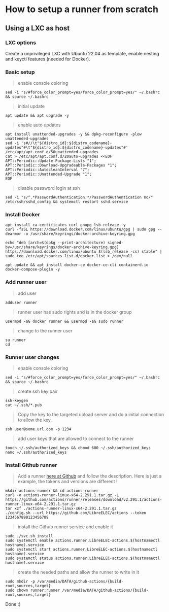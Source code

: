 # How to setup a runner from scratch

## Using a LXC as host

### LXC options

 Create a unprivileged LXC with Ubuntu 22.04 as template, enable nesting and keyctl features (needed for Docker).

### Basic setup

> enable console coloring

```shell
sed -i "s/#force_color_prompt=yes/force_color_prompt=yes/" ~/.bashrc && source ~/.bashrc
```

> initial update

```shell
apt update && apt upgrade -y
```

> enable auto updates

```shell
apt install unattended-upgrades -y && dpkg-reconfigure -plow unattended-upgrades
sed -i 's#//\t"${distro_id}:${distro_codename}-updates"#\t"${distro_id}:${distro_codename}-updates"#' /etc/apt/apt.conf.d/50unattended-upgrades
cat > /etc/apt/apt.conf.d/20auto-upgrades <<EOF
APT::Periodic::Update-Package-Lists "1";
APT::Periodic::Download-Upgradeable-Packages "1";
APT::Periodic::AutocleanInterval "7";
APT::Periodic::Unattended-Upgrade "1";
EOF
```

> disable password login at ssh

```shell
sed -i "s/^.*PasswordAuthentication.*/PasswordAuthentication no/" /etc/ssh/sshd_config && systemctl restart sshd.service
```

### Install Docker

```shell
apt install ca-certificates curl gnupg lsb-release -y
curl -fsSL https://download.docker.com/linux/ubuntu/gpg | sudo gpg --dearmor -o /usr/share/keyrings/docker-archive-keyring.gpg
```

```shell
echo "deb [arch=$(dpkg --print-architecture) signed-by=/usr/share/keyrings/docker-archive-keyring.gpg] https://download.docker.com/linux/ubuntu $(lsb_release -cs) stable" | sudo tee /etc/apt/sources.list.d/docker.list > /dev/null
```

```shell
apt update && apt install docker-ce docker-ce-cli containerd.io docker-compose-plugin -y
```

### Add runner user

> add user

```shell
adduser runner
```

> runner user has sudo rights and is in the docker group

```shell
usermod -aG docker runner && usermod -aG sudo runner
```

> change to the runner user

```shell
su runner
cd
```

### Runner  user changes

> enable console coloring

```shell
sed -i "s/#force_color_prompt=yes/force_color_prompt=yes/" ~/.bashrc && source ~/.bashrc
```

> create ssh key pair

```shell
ssh-keygen
cat ~/.ssh/*.pub
```

> Copy the key to the targeted upload server and do a initial connection to allow the key.

```shell
ssh user@some.url.com -p 1234
```

> add user keys that are allowed to connect to the runner

```shell
touch ~/.ssh/authorized_keys && chmod 600 ~/.ssh/authorized_keys
nano ~/.ssh/authorized_keys
```

### Install Github runner

> Add a runner [here at Github](https://github.com/LibreELEC/actions/settings/actions/runners) and follow the description.
Here is just a example, the tokens and versions are different !

```shell
mkdir actions-runner && cd actions-runner
curl -o actions-runner-linux-x64-2.291.1.tar.gz -L https://github.com/actions/runner/releases/download/v2.291.1/actions-runner-linux-x64-2.291.1.tar.gz
tar xzf ./actions-runner-linux-x64-2.291.1.tar.gz
./config.sh --url https://github.com/LibreELEC/actions --token 1234567890123456789
```

> install the Github runner service and enable it

```shell
sudo ./svc.sh install
sudo systemctl enable actions.runner.LibreELEC-actions.$(hostnamectl hostname).service
sudo systemctl start actions.runner.LibreELEC-actions.$(hostnamectl hostname).service
sudo systemctl status actions.runner.LibreELEC-actions.$(hostnamectl hostname).service
```

> create the needed paths and allow the runner to write in it

```shell
sudo mkdir -p /var/media/DATA/github-actions/{build-root,sources,target}
sudo chown runner:runner /var/media/DATA/github-actions/{build-root,sources,target}
```

Done :)
